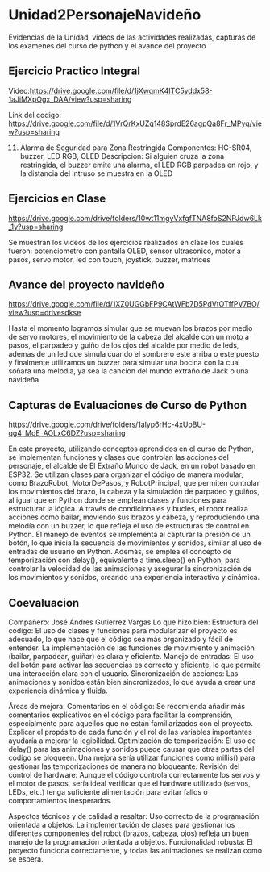 # Unidad2PersonajeNavideño
Evidencias de la Unidad, videos de las actividades realizadas, capturas de los examenes del curso de python y el avance del proyecto

## Ejercicio Practico Integral
Video:https://drive.google.com/file/d/1jXwqmK4ITC5yddx58-1aJiMXpOgx_DAA/view?usp=sharing

Link del codigo: https://drive.google.com/file/d/1VrQrKxUZq148SprdE26agpQa8Fr_MPyq/view?usp=sharing

11. Alarma de Seguridad para Zona Restringida
Componentes: HC-SR04, buzzer, LED RGB, OLED
Descripcion: Si alguien cruza la zona restringida, el buzzer emite una alarma, 
el LED RGB parpadea en rojo, y la distancia del intruso se muestra en la OLED

## Ejercicios en Clase
https://drive.google.com/drive/folders/10wt11mgyVxfgfTNA8foS2NPJdw6Lk_1y?usp=sharing

Se muestran los videos de los ejercicios realizados en clase los cuales fueron: potenciometro con pantalla OLED, sensor ultrasonico, motor a pasos, servo motor, 
led con touch, joystick, buzzer, matrices

## Avance del proyecto navideño
https://drive.google.com/file/d/1XZ0UGGbFP9CAtWFb7D5PdVtOTffPV7BO/view?usp=drivesdkse 

Hasta el momento logramos simular que se muevan los brazos por medio de servo motores, el movimiento de la cabeza del alcalde con un moto a pasos,
el parpadeo y guiño de los ojos del alcalde por medio de leds, ademas de un led que simula cuando el sombrero este arriba o este puesto y finalmente 
utilizamos un buzzer para simular una bocina con la cual soñara una melodia, ya sea la cancion del mundo extraño de Jack o una navideña



## Capturas de Evaluaciones de Curso de Python
https://drive.google.com/drive/folders/1alyp6rHc-4xUoBU-qg4_MdE_AOLxC6DZ?usp=sharing


En este proyecto, utilizando conceptos aprendidos en el curso de Python, se implementan funciones y clases que controlan las acciones del personaje, el alcalde de El Extraño Mundo de Jack, en un robot basado en ESP32. Se utilizan clases para organizar el código de manera modular, como BrazoRobot, MotorDePasos, y RobotPrincipal, que permiten controlar los movimientos del brazo, la cabeza y la simulación de parpadeo y guiños, al igual que en Python donde se emplean clases y funciones para estructurar la lógica. A través de condicionales y bucles, el robot realiza acciones como bailar, moviendo sus brazos y cabeza, y reproduciendo una melodía con un buzzer, lo que refleja el uso de estructuras de control en Python. El manejo de eventos se implementa al capturar la presión de un botón, lo que inicia la secuencia de movimientos y sonidos, similar al uso de entradas de usuario en Python. Además, se emplea el concepto de temporización con delay(), equivalente a time.sleep() en Python, para controlar la velocidad de las animaciones y asegurar la sincronización de los movimientos y sonidos, creando una experiencia interactiva y dinámica.

## Coevaluacion
Compañero: José Andres Gutierrez Vargas
Lo que hizo bien:
Estructura del código:
  El uso de clases y funciones para modularizar el proyecto es adecuado, lo que hace que el código sea más organizado y fácil de entender. 
  La implementación de las funciones de movimiento y animación (bailar, parpadear, guiñar) es clara y eficiente.
Manejo de entradas: 
  El uso del botón para activar las secuencias es correcto y eficiente, lo que permite una interacción clara con el usuario.
  Sincronización de acciones: Las animaciones y sonidos están bien sincronizados, lo que ayuda a crear una experiencia dinámica y fluida.

Áreas de mejora:
Comentarios en el código: 
  Se recomienda añadir más comentarios explicativos en el código para facilitar la comprensión, especialmente para aquellos que no están familiarizados con el proyecto.        Explicar el propósito de cada función y el rol de las variables importantes ayudaría a mejorar la legibilidad.
Optimización de temporización: 
  El uso de delay() para las animaciones y sonidos puede causar que otras partes del código se bloqueen. 
  Una mejora sería utilizar funciones como millis() para gestionar las temporizaciones de manera no bloqueante.
Revisión del control de hardware: 
  Aunque el código controla correctamente los servos y el motor de pasos, sería ideal verificar que el hardware utilizado (servos, LEDs, etc.) tenga suficiente alimentación para evitar fallos o comportamientos inesperados.

Aspectos técnicos y de calidad a resaltar:
Uso correcto de la programación orientada a objetos: 
  La implementación de clases para gestionar los diferentes componentes del robot (brazos, cabeza, ojos) refleja un buen manejo de la programación orientada a objetos.
Funcionalidad robusta: 
  El proyecto funciona correctamente, y todas las animaciones se realizan como se espera.

